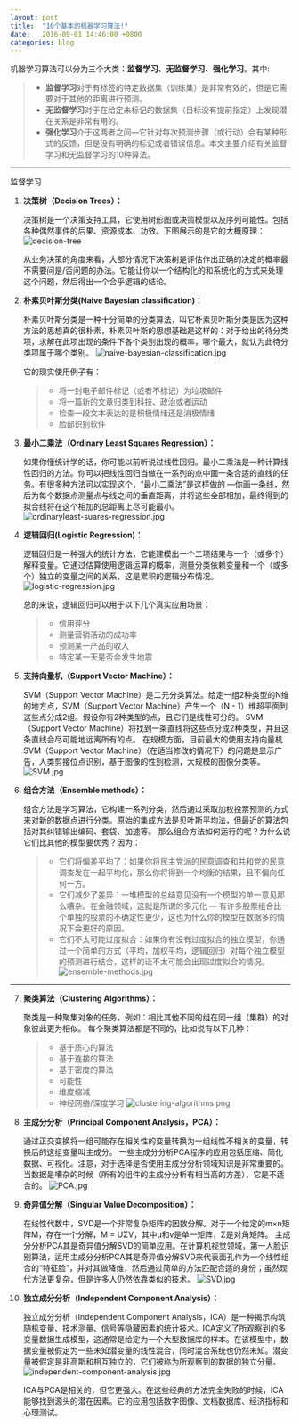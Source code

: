 ```yaml
---
layout: post
title:  "10个基本的机器学习算法!"
date:   2016-09-01 14:46:00 +0800
categories: blog
---
```


机器学习算法可以分为三个大类：**监督学习**、**无监督学习**、**强化学习**。其中:
>- **监督学习**对于有标签的特定数据集（训练集）是非常有效的，但是它需要对于其他的距离进行预测。
>- **无监督学习**对于在给定未标记的数据集（目标没有提前指定）上发现潜在关系是非常有用的。
>- **强化学习**介于这两者之间—它针对每次预测步骤（或行动）会有某种形式的反馈，但是没有明确的标记或者错误信息。本文主要介绍有关监督学习和无监督学习的10种算法。
  
---------
监督学习

1. **决策树（Decision Trees）：**

    决策树是一个决策支持工具，它使用树形图或决策模型以及序列可能性。包括各种偶然事件的后果、资源成本、功效。下图展示的是它的大概原理：
    ![decision-tree](/pics/ml-basic-algrothim/decision-tree.gif)
    
    从业务决策的角度来看，大部分情况下决策树是评估作出正确的决定的概率最不需要问是/否问题的办法。它能让你以一个结构化的和系统化的方式来处理这个问题，然后得出一个合乎逻辑的结论。

2. **朴素贝叶斯分类(Naive Bayesian classification)：**

    朴素贝叶斯分类是一种十分简单的分类算法，叫它朴素贝叶斯分类是因为这种方法的思想真的很朴素，朴素贝叶斯的思想基础是这样的：对于给出的待分类项，求解在此项出现的条件下各个类别出现的概率，哪个最大，就认为此待分类项属于哪个类别。
    ![naive-bayesian-classification.jpg](/pics/ml-basic-algrothim/naive-bayesian-classification.jpg)
    
    它的现实使用例子有：
    >- 将一封电子邮件标记（或者不标记）为垃圾邮件
    >- 将一篇新的文章归类到科技、政治或者运动
    >- 检查一段文本表达的是积极情绪还是消极情绪
    >- 脸部识别软件
    
3. **最小二乘法（Ordinary Least Squares Regression）：**

    如果你懂统计学的话，你可能以前听说过线性回归。最小二乘法是一种计算线性回归的方法。你可以把线性回归当做在一系列的点中画一条合适的直线的任务。有很多种方法可以实现这个，“最小二乘法”是这样做的 —你画一条线，然后为每个数据点测量点与线之间的垂直距离，并将这些全部相加，最终得到的拟合线将在这个相加的总距离上尽可能最小。
    ![ordinaryleast-suares-regression.jpg](/pics/ml-basic-algrothim/ordinaryleast-suares-regression.jpg)
    
4. **逻辑回归(Logistic Regression)：**

    逻辑回归是一种强大的统计方法，它能建模出一个二项结果与一个（或多个）解释变量。它通过估算使用逻辑运算的概率，测量分类依赖变量和一个（或多个）独立的变量之间的关系，这是累积的逻辑分布情况。
    ![logistic-regression.jpg](/pics/ml-basic-algrothim/logistic-regression.jpg)
    
    总的来说，逻辑回归可以用于以下几个真实应用场景：
    >- 信用评分
    >- 测量营销活动的成功率
    >- 预测某一产品的收入
    >- 特定某一天是否会发生地震
    
5. **支持向量机（Support Vector Machine）：**

    SVM（Support Vector Machine）是二元分类算法。给定一组2种类型的N维的地方点，SVM（Support Vector Machine）产生一个（N - 1）维超平面到这些点分成2组。假设你有2种类型的点，且它们是线性可分的。 SVM（Support Vector Machine）将找到一条直线将这些点分成2种类型，并且这条直线会尽可能地远离所有的点。
    在规模方面，目前最大的使用支持向量机SVM（Support Vector Machine）（在适当修改的情况下）的问题是显示广告，人类剪接位点识别，基于图像的性别检测，大规模的图像分类等。
    ![SVM.jpg](/pics/ml-basic-algrothim/SVM.jpg)
    
6. **组合方法（Ensemble methods）：**

    组合方法是学习算法，它构建一系列分类，然后通过采取加权投票预测的方式来对新的数据点进行分类。原始的集成方法是贝叶斯平均法，但最近的算法包括对其纠错输出编码、套袋、加速等。
    那么组合方法如何运行的呢？为什么说它们比其他的模型要优秀？因为：
    >- 它们将偏差平均了：如果你将民主党派的民意调查和共和党的民意调查发在一起平均化，那么你将得到一个均衡的结果，且不偏向任何一方。
    >- 它们减少了差异：一堆模型的总结意见没有一个模型的单一意见那么嘈杂。在金融领域，这就是所谓的多元化 — 有许多股票组合比一个单独的股票的不确定性更少，这也为什么你的模型在数据多的情况下会更好的原因。
    >- 它们不太可能过度拟合：如果你有没有过度拟合的独立模型，你通过一个简单的方式（平均，加权平均，逻辑回归）对每个独立模型的预测进行结合，这样的话不太可能会出现过度拟合的情况。
    ![ensemble-methods.jpg](/pics/ml-basic-algrothim/ensemble-methods.jpg)
    
---------

7. **聚类算法（Clustering Algorithms）：**

    聚类是一种聚集对象的任务，例如：相比其他不同的组在同一组（集群）的对象彼此更为相似。
    每个聚类算法都是不同的，比如说有以下几种：
    >- 基于质心的算法
    >- 基于连接的算法
    >- 基于密度的算法
    >- 可能性
    >- 维度缩减
    >- 神经网络/深度学习
    ![clustering-algorithms.png](/pics/ml-basic-algrothim/clustering-algorithms.png)
    
8. **主成分分析（Principal Component Analysis，PCA）：**

    通过正交变换将一组可能存在相关性的变量转换为一组线性不相关的变量，转换后的这组变量叫主成分。
    一些主成分分析PCA程序的应用包括压缩、简化数据、可视化。注意，对于选择是否使用主成分分析领域知识是非常重要的。当数据是嘈杂的时候（所有的组件的主成分分析有相当高的方差），它是不适合的。
    ![PCA.jpg](/pics/ml-basic-algrothim/PCA.jpg)
    
9. **奇异值分解（Singular Value Decomposition）：**

    在线性代数中，SVD是一个非常复杂矩阵的因数分解。对于一个给定的m×n矩阵M，存在一个分解，M = UΣV，其中u和v是单一矩阵，Σ是对角矩阵。
    主成分分析PCA其是奇异值分解SVD的简单应用。在计算机视觉领域，第一人脸识别算法，运用主成分分析PCA其是奇异值分解SVD来代表面孔作为一个线性组合的“特征脸”，并对其做降维，然后通过简单的方法匹配合适的身份；虽然现代方法更复杂，但是许多人仍然依靠类似的技术。
    ![SVD.jpg](/pics/ml-basic-algrothim/SVD.jpg)
    
10. **独立成分分析（Independent Component Analysis）：**

    独立成分分析（Independent Component Analysis，ICA）是一种揭示构筑随机变量、技术测量、信号等隐藏因素的统计技术。ICA定义了所观察到的多变量数据生成模型，这通常是给定为一个大型数据库的样本。在该模型中，数据变量被假定为一些未知潜变量的线性混合，同时混合系统也仍然未知。潜变量被假定是非高斯和相互独立的，它们被称为所观察到的数据的独立分量。
    ![independent-component-analysis.jpg](/pics/ml-basic-algrothim/independent-component-analysis.jpg)
    
    ICA与PCA是相关的，但它更强大。在这些经典的方法完全失败的时候，ICA能够找到源头的潜在因素。它的应用包括数字图像、文档数据库、经济指标和心理测试。
